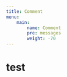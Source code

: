 ```yaml
---
title: Comment
menu: 
    main:
        name: Comment
        pre: messages
        weight: -70
---
```

# test